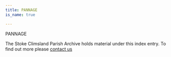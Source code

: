 ```yaml
---
title: PANNAGE
is_name: true

---
```


PANNAGE


The Stoke Climsland Parish Archive holds material under this index entry. To find out more please [contact us](/contact/)
